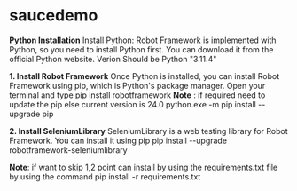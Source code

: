 # saucedemo

**Python Installation**
    Install Python: Robot Framework is implemented with Python, so you need to install Python first. You can download it from the official Python website.
    Verion Should be Python "3.11.4"

**1. Install Robot Framework** 
Once Python is installed, you can install Robot Framework using pip, which is Python's package manager. Open your terminal and type
    pip install robotframework
    **Note** : if required need to update the pip else current version is 24.0
    python.exe -m pip install --upgrade pip
    
**2. Install SeleniumLibrary**
SeleniumLibrary is a web testing library for Robot Framework. You can install it using pip
    pip install --upgrade robotframework-seleniumlibrary

**Note**: if want to skip 1,2 point can install by using the requirements.txt file by using the command
    pip install -r requirements.txt
